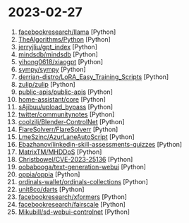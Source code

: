 # 2023-02-27

1. [facebookresearch/llama](https://github.com/facebookresearch/llama "Inference code for LLaMA models") [Python]
2. [TheAlgorithms/Python](https://github.com/TheAlgorithms/Python "All Algorithms implemented in Python") [Python]
3. [jerryjliu/gpt_index](https://github.com/jerryjliu/gpt_index "LlamaIndex (GPT Index) is a project that provides a central interface to connect your LLM's with external data.") [Python]
4. [mindsdb/mindsdb](https://github.com/mindsdb/mindsdb "In-Database Machine Learning") [Python]
5. [yihong0618/xiaogpt](https://github.com/yihong0618/xiaogpt "play chatgpt with xiaomi ai speaker") [Python]
6. [sympy/sympy](https://github.com/sympy/sympy "A computer algebra system written in pure Python") [Python]
7. [derrian-distro/LoRA_Easy_Training_Scripts](https://github.com/derrian-distro/LoRA_Easy_Training_Scripts "A set of two training scripts written in python for use in Kohya's SD-Scripts repository.") [Python]
8. [zulip/zulip](https://github.com/zulip/zulip "Zulip server and web application. Open-source team chat that helps teams stay productive and focused.") [Python]
9. [public-apis/public-apis](https://github.com/public-apis/public-apis "A collective list of free APIs") [Python]
10. [home-assistant/core](https://github.com/home-assistant/core "🏡 Open source home automation that puts local control and privacy first.") [Python]
11. [sAjibuu/upload_bypass](https://github.com/sAjibuu/upload_bypass "File upload restrictions bypass, by using different bug bounty techniques!") [Python]
12. [twitter/communitynotes](https://github.com/twitter/communitynotes "Documentation and source code powering Twitter's Community Notes") [Python]
13. [coolzilj/Blender-ControlNet](https://github.com/coolzilj/Blender-ControlNet "Using ControlNet right in Blender.") [Python]
14. [FlareSolverr/FlareSolverr](https://github.com/FlareSolverr/FlareSolverr "Proxy server to bypass Cloudflare protection") [Python]
15. [LmeSzinc/AzurLaneAutoScript](https://github.com/LmeSzinc/AzurLaneAutoScript "Azur Lane bot (CN/EN/JP/TW) 碧蓝航线脚本 | 无缝委托科研，全自动大世界") [Python]
16. [Ebazhanov/linkedin-skill-assessments-quizzes](https://github.com/Ebazhanov/linkedin-skill-assessments-quizzes "Full reference of LinkedIn answers 2023 for skill assessments (aws-lambda, rest-api, javascript, react, git, html, jquery, mongodb, java, Go, python, machine-learning, power-point) linkedin excel test lösungen, linkedin machine learning test LinkedIn test questions and answers") [Python]
17. [MatrixTM/MHDDoS](https://github.com/MatrixTM/MHDDoS "Best DDoS Attack Script Python3, (Cyber / DDos) Attack With 56 Methods") [Python]
18. [Christbowel/CVE-2023-25136](https://github.com/Christbowel/CVE-2023-25136 "OpenSSH 9.1 vulnerability mass scan and exploit") [Python]
19. [oobabooga/text-generation-webui](https://github.com/oobabooga/text-generation-webui "A gradio web UI for running Large Language Models like GPT-J 6B, OPT, GALACTICA, GPT-Neo, and Pygmalion.") [Python]
20. [oppia/oppia](https://github.com/oppia/oppia "A free, online learning platform to make quality education accessible for all.") [Python]
21. [ordinals-wallet/ordinals-collections](https://github.com/ordinals-wallet/ordinals-collections "A place for creators & builders to organize ordinal collections!") [Python]
22. [unit8co/darts](https://github.com/unit8co/darts "A python library for user-friendly forecasting and anomaly detection on time series.") [Python]
23. [facebookresearch/xformers](https://github.com/facebookresearch/xformers "Hackable and optimized Transformers building blocks, supporting a composable construction.") [Python]
24. [facebookresearch/fairscale](https://github.com/facebookresearch/fairscale "PyTorch extensions for high performance and large scale training.") [Python]
25. [Mikubill/sd-webui-controlnet](https://github.com/Mikubill/sd-webui-controlnet "WebUI extension for ControlNet") [Python]
